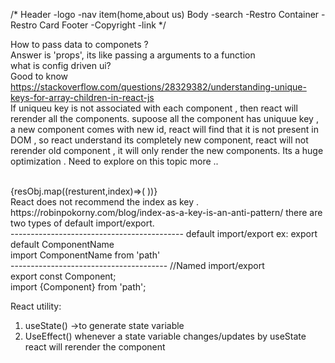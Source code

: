 /*
Header
    -logo
    -nav item(home,about us)
Body
    -search
    -Restro Container
    -Restro Card
Footer
    -Copyright
    -link
*/

How to pass data to componets ? <br>
Answer is 'props', its like passing a arguments to a function  <br>
what is config driven ui? <br>
Good to know <br>
https://stackoverflow.com/questions/28329382/understanding-unique-keys-for-array-children-in-react-js
<br>
If uniqueu key is not associated with each component , then react will rerender all the components.
supoose all the component has uniquue key , a new component comes with new id, react will find that it is not present in DOM , so react understand its completely new component, react will not rerender old component , it will only render the new components. Its a huge optimization . Need to explore on this topic more .. 

<br>
 {resObj.map((resturent,index)=>(
                <ResturentCard key={index} resData={resturent}/>
))}
<br>
React does not recommend the index as key .
<br>
https://robinpokorny.com/blog/index-as-a-key-is-an-anti-pattern/
there are two types of default import/export.<br>
-------------------------------------------
default import/export
ex: export default ComponentName <br>
import ComponentName from 'path'<br>
---------------------------------------
//Named import/export <br>
export const Component;<br>
import {Component} from 'path';


React utility:
1. useState() ->to generate state variable 
2. UseEffect()
whenever a state variable changes/updates by useState react will rerender the component   
